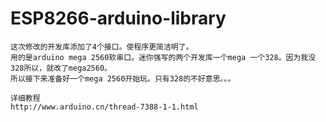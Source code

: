 ESP8266-arduino-library
=======================
    这次修改的开发库添加了4个接口。使程序更简洁明了。
    用的是arduino mega 2560软串口。迷你强写的两个开发库一个mega 一个328。因为我没328所以，就改了mega2560。
    所以接下来准备好一个mega 2560开始玩。只有328的不好意思。。。
    
    详细教程
    http://www.arduino.cn/thread-7388-1-1.html
